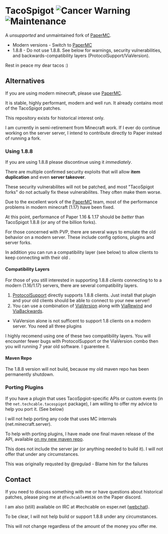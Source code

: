 TacoSpigot ![Cancer Warning](https://img.shields.io/badge/1.8.8-causes%20cancer-red) ![Maintenance](https://img.shields.io/maintenance/no/2018)
===============================

A *unsupported* and unmaintained fork of [PaperMC](https://papermc.io/).

- Modern versions - Switch to [PaperMC](https://papermc.io)
- 1.8.8 - Do not use 1.8.8. See below for warnings, security vulnerabilities, and backwards-compatibility layers (ProtocolSupport/ViaVersion).

Rest in peace my dear tacos :)

## Alternatives
If you are using modern minecraft, please use [PaperMC](https://papermc.io/).

It is stable, highly performant, modern and well run. It already contains most of the TacoSpigot patches.

This repository exists for historical interest only.

I am currently in semi-retirement from Minecraft work. If I ever do continue working on the server server, I intend to contribute directly to Paper instead of running a fork.

### Using 1.8.8
If you are using 1.8.8 please discontinue using it *immediately*.

There are multiple confirmed security exploits that will allow **item duplication** and even **server takeover**.

These security vulnerabilites will not be patched, and most "TacoSpigot forks" do not actually fix these vulnerabilites. They often make them worse.

Due to the excellent work of the [PaperMC](https://papermc.io) team, most of the performance problems in modern minecraft (1.17) have been fixed.

At this point, performance of Paper 1.16 & 1.17 should be *better* than TacoSpigot 1.8.8 (or any of the billion forks).

For those concerned with PVP, there are several ways to emulate the old behavior on a modern server. These include config options, plugins and server forks.

In addition you can run a compatibility layer (see below) to allow clients to keep connecting with their old .

#### Compatibility Layers
For those of you still interested in supporting 1.8.8 *clients* connecting to to a modern (1.16/1.17) servers, there are several compatibility layers.

1. [ProtocolSupport](https://protocol.support/) directly supports 1.8.8 clients. Just install that plugin and your old clients should be able to connect to your new server!
2. You can use a combination of [ViaVersion](viaversion.com) along with [ViaRewind](https://www.spigotmc.org/resources/viarewind.52109/) and [ViaBackwards](https://www.spigotmc.org/resources/viabackwards.27448/).
  - ViaVersion alone is not sufficent to support 1.8 clients on a modern server. You need all three plugins

I highly recomend using one of these two compatibility layers. You will encounter fewer bugs with ProtocolSupport or the ViaVersion combo then you will running 7 year old software. I guarentee it.

#### Maven Repo
The 1.8.8 version will not build, because my old maven repo has been permanently shutdown.

### Porting Plugins
If you have a plugin that uses TacoSpgiot-specific APIs or custom events (in the `net.techcable.tacospigot` package), I am willing to offer my advice to help you port it. (See below)

I will not help porting any code that uses MC internals (net.minecraft.server).

To help with porting plugins, I have made one final maven release of the API, available [on my new maven repo](https://techcable.net/releases/maven/).

This does not include the server jar (or anything needed to build it). I will not offer that under any circumstances.

This was originally requsted by @regulad - Blame him for the failures

## Contact
If you need to discuss something with me or have questions about historical patches,
please ping me at `@Techcable#0536` on the Paper discord.

I am also (still) available on IRC at #techcable on esper.net ([webchat](https://webchat.esper.net/?join=techcable)).

To be clear, I will not help build or support 1.8.8 under any circumstances.

This will not change regardless of the amount of the money you offer me.
